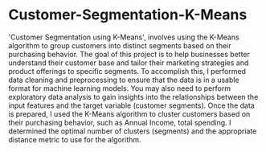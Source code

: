 # Customer-Segmentation-K-Means
'Customer Segmentation using K-Means', involves using the K-Means algorithm to group customers into distinct segments based on their purchasing behavior. The goal of this project is to help businesses better understand their customer base and tailor their marketing strategies and product offerings to specific segments. 
To accomplish this, I performed data cleaning and preprocessing to ensure that the data is in a usable format for machine learning models. You may also need to perform exploratory data analysis to gain insights into the relationships between the input features and the target variable (customer segments).
Once the data is prepared, I used the K-Means algorithm to cluster customers based on their purchasing behavior, such as Annual Income, total spending. I determined the optimal number of clusters (segments) and the appropriate distance metric to use for the algorithm.
